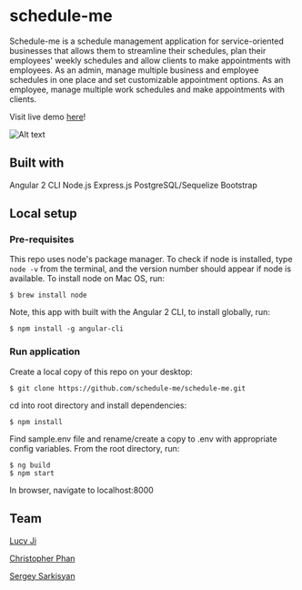# schedule-me

Schedule-me is a schedule management application for service-oriented businesses that allows them to streamline their schedules, plan their employees' weekly schedules and allow clients to make appointments with employees. As an admin, manage multiple business and employee schedules in one place and set customizable appointment options. As an employee, manage multiple work schedules and make appointments with clients.

Visit live demo [here](ec2-54-183-97-115.us-west-1.compute.amazonaws.com:8000)!

![Alt text](/../readme/scheduleme_screenshot.png?raw=true)

## Built with

Angular 2 CLI
Node.js
Express.js
PostgreSQL/Sequelize
Bootstrap

## Local setup

### Pre-requisites

This repo uses node's package manager. To check if node is installed, type ```node -v``` from the terminal, and the version number should appear if node is available. To install node on Mac OS, run:
```
$ brew install node
```
Note, this app with built with the Angular 2 CLI, to install globally, run:
```
$ npm install -g angular-cli
```
### Run application

Create a local copy of this repo on your desktop:
```
$ git clone https://github.com/schedule-me/schedule-me.git
```
cd into root directory and install dependencies:
```
$ npm install
```
Find sample.env file and rename/create a copy to .env with appropriate config variables. From the root directory,
run:
```
$ ng build
$ npm start
```
In browser, navigate to localhost:8000
 
## Team
[Lucy Ji](https://github.com/lucyji1000)

[Christopher Phan](https://github.com/cpp6d)

[Sergey Sarkisyan](https://github.com/sergysurge)



